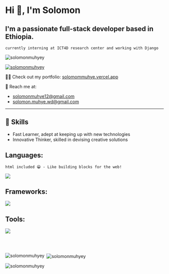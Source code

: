 <h1 align="left">Hi 👋, I'm Solomon</h1>

## I'm a passionate full-stack developer based in Ethiopia. 
 `currently interning at ICT4D research center and working with Django`
 <br/>
<p align="left"> <img src="https://komarev.com/ghpvc/?username=solomonmuhyey&label=Profile%20views&color=0e75b6&style=flat" alt="solomonmuhyey" /> </p>

<p align="left"> <a href="https://github.com/ryo-ma/github-profile-trophy"><img src="https://github-profile-trophy.vercel.app/?username=solomonmuhyey" alt="solomonmuhyey" /></a>


👨‍💻 Check out my portfolio: [solomommuhye.vercel.app](https://solomommuhye.vercel.app/)

📧 Reach me at:
- [solomonmuhye12@gmail.com](mailto:solomonmuhye12@gmail.com)
- [solomon.muhye.wd@gmail.com](mailto:solomon.muhye.wd@gmail.com)

---

## 💼 Skills
- Fast Learner, adept at keeping up with new technologies
- Innovative Thinker, skilled in devising creative solutions

## Languages:
`html included 😁 - Like building blocks for the web!`
<p align="left">
  <a href="https://skillicons.dev">
    <img src="https://skillicons.dev/icons?i=html,css,js,ts,py,php" />
  </a>
</p>

## Frameworks:
<p align="left">
  <a href="https://skillicons.dev">
    <img src="https://skillicons.dev/icons?i=bootstrap,tailwind,sass,materialui,react,redux,django,express" />
  </a>
</p>

## Tools:
<p align="left">
  <a href="https://skillicons.dev">
    <img src="https://skillicons.dev/icons?i=git,github,vscode,postman,docker,vite,nodejs,mongodb,mysql,postgres,sqlite" />
  </a>
</p>
<br/><br/>
<p><img align="left" src="https://github-readme-stats.vercel.app/api/top-langs?username=solomonmuhyey&show_icons=true&locale=en&layout=compact" alt="solomonmuhyey" /></p>

<p>&nbsp;<img align="center" src="https://github-readme-stats.vercel.app/api?username=solomonmuhyey&show_icons=true&locale=en" alt="solomonmuhyey" /></p>

<p><img align="center" src="https://github-readme-streak-stats.herokuapp.com/?user=solomonmuhyey&" alt="solomonmuhyey" /></p>
